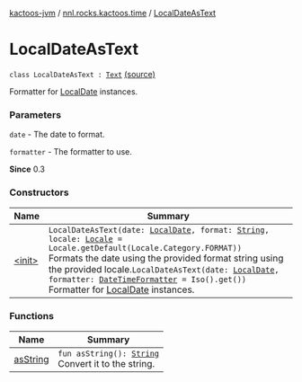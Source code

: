 [kactoos-jvm](../../index.md) / [nnl.rocks.kactoos.time](../index.md) / [LocalDateAsText](./index.md)

# LocalDateAsText

`class LocalDateAsText : `[`Text`](../../nnl.rocks.kactoos/-text/index.md) [(source)](https://github.com/neonailol/kactoos/blob/master/kactoos-jvm/src/main/kotlin/nnl/rocks/kactoos/time/LocalDateAsText.kt#L21)

Formatter for [LocalDate](http://docs.oracle.com/javase/8/docs/api/java/time/LocalDate.html) instances.

### Parameters

`date` - The date to format.

`formatter` - The formatter to use.

**Since**
0.3

### Constructors

| Name | Summary |
|---|---|
| [&lt;init&gt;](-init-.md) | `LocalDateAsText(date: `[`LocalDate`](http://docs.oracle.com/javase/8/docs/api/java/time/LocalDate.html)`, format: `[`String`](https://kotlinlang.org/api/latest/jvm/stdlib/kotlin/-string/index.html)`, locale: `[`Locale`](http://docs.oracle.com/javase/8/docs/api/java/util/Locale.html)` = Locale.getDefault(Locale.Category.FORMAT))`<br>Formats the date using the provided format string using the provided locale.`LocalDateAsText(date: `[`LocalDate`](http://docs.oracle.com/javase/8/docs/api/java/time/LocalDate.html)`, formatter: `[`DateTimeFormatter`](http://docs.oracle.com/javase/8/docs/api/java/time/format/DateTimeFormatter.html)` = Iso().get())`<br>Formatter for [LocalDate](http://docs.oracle.com/javase/8/docs/api/java/time/LocalDate.html) instances. |

### Functions

| Name | Summary |
|---|---|
| [asString](as-string.md) | `fun asString(): `[`String`](https://kotlinlang.org/api/latest/jvm/stdlib/kotlin/-string/index.html)<br>Convert it to the string. |
